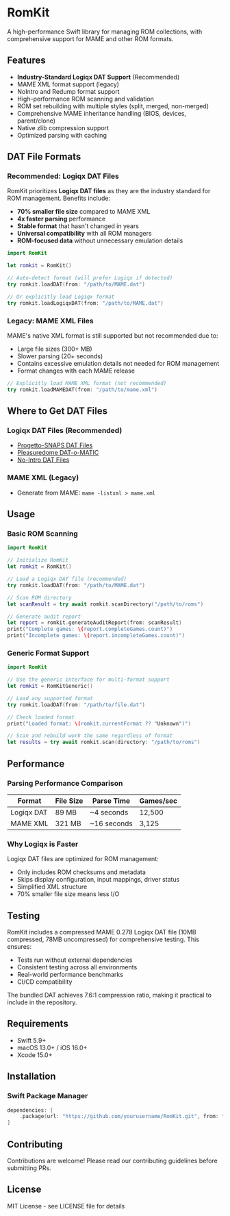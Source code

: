 # RomKit

A high-performance Swift library for managing ROM collections, with comprehensive support for MAME and other ROM formats.

## Features

- **Industry-Standard Logiqx DAT Support** (Recommended)
- MAME XML format support (legacy)
- NoIntro and Redump format support
- High-performance ROM scanning and validation
- ROM set rebuilding with multiple styles (split, merged, non-merged)
- Comprehensive MAME inheritance handling (BIOS, devices, parent/clone)
- Native zlib compression support
- Optimized parsing with caching

## DAT File Formats

### Recommended: Logiqx DAT Files

RomKit prioritizes **Logiqx DAT files** as they are the industry standard for ROM management. Benefits include:

- **70% smaller file size** compared to MAME XML
- **4x faster parsing** performance
- **Stable format** that hasn't changed in years
- **Universal compatibility** with all ROM managers
- **ROM-focused data** without unnecessary emulation details

```swift
import RomKit

let romkit = RomKit()

// Auto-detect format (will prefer Logiqx if detected)
try romkit.loadDAT(from: "/path/to/MAME.dat")

// Or explicitly load Logiqx format
try romkit.loadLogiqxDAT(from: "/path/to/MAME.dat")
```

### Legacy: MAME XML Files

MAME's native XML format is still supported but not recommended due to:
- Large file sizes (300+ MB)
- Slower parsing (20+ seconds)
- Contains excessive emulation details not needed for ROM management
- Format changes with each MAME release

```swift
// Explicitly load MAME XML format (not recommended)
try romkit.loadMAMEDAT(from: "/path/to/mame.xml")
```

## Where to Get DAT Files

### Logiqx DAT Files (Recommended)
- [Progetto-SNAPS DAT Files](https://www.progettosnaps.net/dats/)
- [Pleasuredome DAT-o-MATIC](http://www.pleasuredome.org.uk/datomatic/)
- [No-Intro DAT Files](https://datomatic.no-intro.org/)

### MAME XML (Legacy)
- Generate from MAME: `mame -listxml > mame.xml`

## Usage

### Basic ROM Scanning

```swift
import RomKit

// Initialize RomKit
let romkit = RomKit()

// Load a Logiqx DAT file (recommended)
try romkit.loadDAT(from: "/path/to/MAME.dat")

// Scan ROM directory
let scanResult = try await romkit.scanDirectory("/path/to/roms")

// Generate audit report
let report = romkit.generateAuditReport(from: scanResult)
print("Complete games: \(report.completeGames.count)")
print("Incomplete games: \(report.incompleteGames.count)")
```

### Generic Format Support

```swift
import RomKit

// Use the generic interface for multi-format support
let romkit = RomKitGeneric()

// Load any supported format
try romkit.loadDAT(from: "/path/to/file.dat")

// Check loaded format
print("Loaded format: \(romkit.currentFormat ?? "Unknown")")

// Scan and rebuild work the same regardless of format
let results = try await romkit.scan(directory: "/path/to/roms")
```

## Performance

### Parsing Performance Comparison

| Format | File Size | Parse Time | Games/sec |
|--------|-----------|------------|-----------|
| Logiqx DAT | 89 MB | ~4 seconds | 12,500 |
| MAME XML | 321 MB | ~16 seconds | 3,125 |

### Why Logiqx is Faster

Logiqx DAT files are optimized for ROM management:
- Only includes ROM checksums and metadata
- Skips display configuration, input mappings, driver status
- Simplified XML structure
- 70% smaller file size means less I/O

## Testing

RomKit includes a compressed MAME 0.278 Logiqx DAT file (10MB compressed, 78MB uncompressed) for comprehensive testing. This ensures:
- Tests run without external dependencies
- Consistent testing across all environments
- Real-world performance benchmarks
- CI/CD compatibility

The bundled DAT achieves 7.6:1 compression ratio, making it practical to include in the repository.

## Requirements

- Swift 5.9+
- macOS 13.0+ / iOS 16.0+
- Xcode 15.0+

## Installation

### Swift Package Manager

```swift
dependencies: [
    .package(url: "https://github.com/yourusername/RomKit.git", from: "1.0.0")
]
```

## Contributing

Contributions are welcome! Please read our contributing guidelines before submitting PRs.

## License

MIT License - see LICENSE file for details